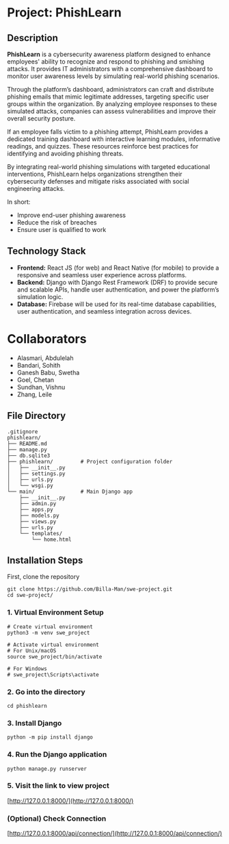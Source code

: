 # Project: PhishLearn
## Description
**PhishLearn** is a cybersecurity awareness platform designed to enhance employees' ability to recognize and respond to phishing and smishing attacks. It provides IT administrators with a comprehensive dashboard to monitor user awareness levels by simulating real-world phishing scenarios.

Through the platform’s dashboard, administrators can craft and distribute phishing emails that mimic legitimate addresses, targeting specific user groups within the organization. By analyzing employee responses to these simulated attacks, companies can assess vulnerabilities and improve their overall security posture.

If an employee falls victim to a phishing attempt, PhishLearn provides a dedicated training dashboard with interactive learning modules, informative readings, and quizzes. These resources reinforce best practices for identifying and avoiding phishing threats.

By integrating real-world phishing simulations with targeted educational interventions, PhishLearn helps organizations strengthen their cybersecurity defenses and mitigate risks associated with social engineering attacks.

In short:

- Improve end-user phishing awareness
- Reduce the risk of breaches
- Ensure user is qualified to work 

## Technology Stack
- **Frontend:** React JS (for web) and React Native (for mobile) to provide a responsive and seamless user experience across platforms.
- **Backend:** Django with Django Rest Framework (DRF) to provide secure and scalable APIs, handle user authentication, and power the platform’s simulation logic.
- **Database:** Firebase will be used for its real-time database capabilities, user authentication, and seamless integration across devices.


# Collaborators
- Alasmari, Abdulelah
- Bandari, Sohith
- Ganesh Babu, Swetha
- Goel, Chetan
- Sundhan, Vishnu
- Zhang, Leile

## File Directory
```
.gitignore
phishlearn/
├── README.md
├── manage.py
├── db.sqlite3
├── phishlearn/         # Project configuration folder
│   ├── __init__.py
│   ├── settings.py
│   ├── urls.py
│   └── wsgi.py
└── main/               # Main Django app
    ├── __init__.py
    ├── admin.py
    ├── apps.py
    ├── models.py
    ├── views.py
    ├── urls.py
    └── templates/
        └── home.html
```

## Installation Steps

First, clone the repository
```
git clone https://github.com/Billa-Man/swe-project.git
cd swe-project/
```

### 1. Virtual Environment Setup
```
# Create virtual environment
python3 -m venv swe_project

# Activate virtual environment
# For Unix/macOS
source swe_project/bin/activate

# For Windows
# swe_project\Scripts\activate
```

### 2. Go into the directory
```
cd phishlearn
```

### 3. Install Django
```
python -m pip install django
```

### 4. Run the Django application
```
python manage.py runserver
```

### 5. Visit the link to view project 
[http://127.0.0.1:8000/](http://127.0.0.1:8000/)

### (Optional) Check Connection
[http://127.0.0.1:8000/api/connection/](http://127.0.0.1:8000/api/connection/)
